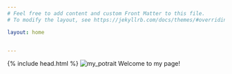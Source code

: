 ```yaml
---
# Feel free to add content and custom Front Matter to this file.
# To modify the layout, see https://jekyllrb.com/docs/themes/#overriding-theme-defaults

layout: home


---
```

{% include head.html %}
![my_potrait](/assets/potrait.jpeg)
Welcome to my page!
